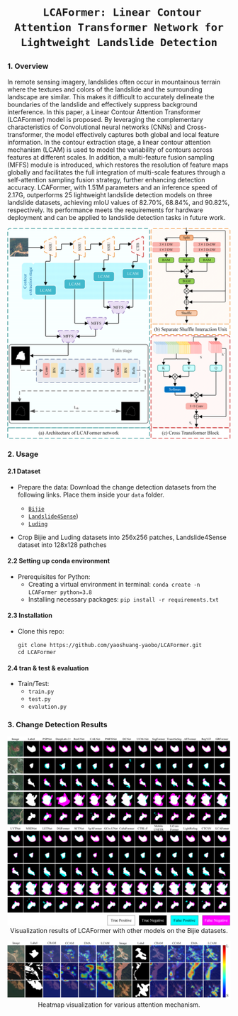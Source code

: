 # <p align=center>` LCAFormer: Linear Contour Attention Transformer Network for Lightweight Landslide Detection`</p>

### 1. Overview

In remote sensing imagery, landslides often occur in mountainous terrain where the textures and colors of the landslide and the surrounding landscape are similar. This makes it difficult to accurately delineate the boundaries of the landslide and effectively suppress background interference. In this paper, a Linear Contour Attention Transformer (LCAFormer) model is proposed. By leveraging the complementary characteristics of Convolutional neural networks (CNNs) and Cross-transformer, the model effectively captures both global and local feature information. In the contour extraction stage, a linear contour attention mechanism (LCAM) is used to model the variability of contours across features at different scales. In addition, a multi-feature fusion sampling (MFFS) module is introduced, which restores the resolution of feature maps globally and facilitates the full integration of multi-scale features through a self-attention sampling fusion strategy, further enhancing detection accuracy. LCAFormer, with 1.51M parameters and an inference speed of 2.17G, outperforms 25 lightweight landslide detection models on three landslide datasets, achieving mIoU values of 82.70%, 68.84%, and 90.82%, respectively. Its performance meets the requirements for hardware deployment and can be applied to landslide detection tasks in future work.

<p align="center">
    <img src="Figs/Figure1.png"/> <br />
</p>

### 2. Usage
#### 2.1 Dataset
+ Prepare the data:
    Download the change detection datasets from the following links. Place them inside your `data` folder.

  - [`Bijie`](http://gpcv.whu.edu.cn/data/Bijie_pages.html)
  - [`Landslide4Sense`](https://github.com/iarai/Landslide4Sense-2022))
  - [`Luding`](https://doi.org/10.1109/TGRS.2023.3321716)

- Crop Bijie and Luding datasets into 256x256 patches, Landslide4Sense dataset into 128x128 pathches 

#### 2.2 Setting up conda environment
+ Prerequisites for Python:
    - Creating a virtual environment in terminal: `conda create -n LCAFormer python=3.8`
    - Installing necessary packages: `pip install -r requirements.txt `
      
#### 2.3 Installation
+ Clone this repo:
    ```shell
    git clone https://github.com/yaoshuang-yaobo/LCAFormer.git
    cd LCAFormer
    ```
#### 2.4 tran & test & evaluation
+ Train/Test:
   - `train.py`
   - `test.py`
   - `evalution.py`

### 3. Change Detection Results
<p align="center">
    <img src="Figs/Figure2.png"/> <br />
    Visualization results of LCAFormer with other models on the Bijie datasets.
</p>

<p align="center">
    <img src="Figs/Figure3.png"/> <br />
   Heatmap visualization for various attention mechanism.
</p>
